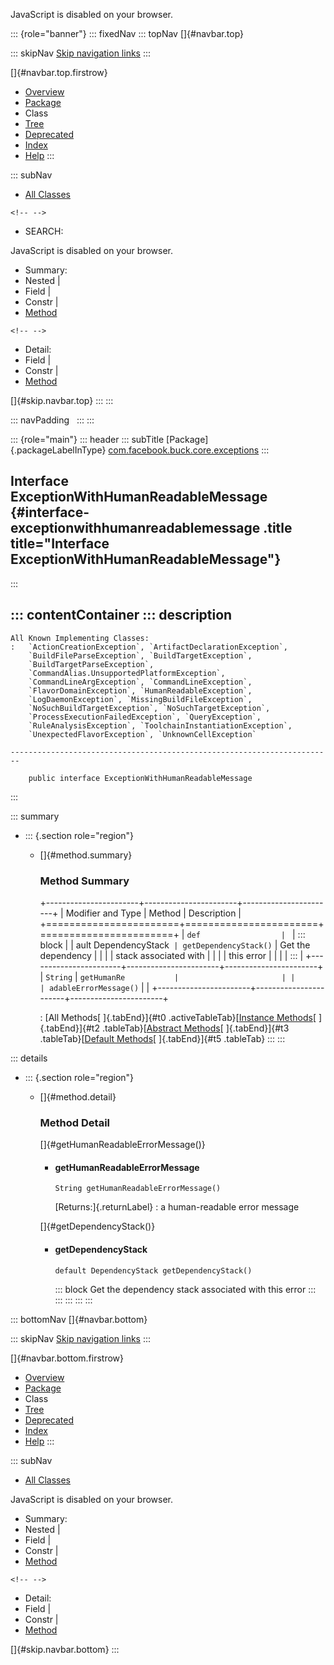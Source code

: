<div>

JavaScript is disabled on your browser.

</div>

::: {role="banner"}
::: fixedNav
::: topNav
[]{#navbar.top}

::: skipNav
[Skip navigation links](#skip.navbar.top "Skip navigation links")
:::

[]{#navbar.top.firstrow}

-   [Overview](../../../../../index.html)
-   [Package](package-summary.html)
-   Class
-   [Tree](package-tree.html)
-   [Deprecated](../../../../../deprecated-list.html)
-   [Index](../../../../../index-all.html)
-   [Help](../../../../../help-doc.html)
:::

::: subNav
-   [All Classes](../../../../../allclasses.html)

```{=html}
<!-- -->
```
-   SEARCH:

<div>

<div>

JavaScript is disabled on your browser.

</div>

</div>

<div>

-   Summary: 
-   Nested \| 
-   Field \| 
-   Constr \| 
-   [Method](#method.summary)

```{=html}
<!-- -->
```
-   Detail: 
-   Field \| 
-   Constr \| 
-   [Method](#method.detail)

</div>

[]{#skip.navbar.top}
:::
:::

::: navPadding
 
:::
:::

::: {role="main"}
::: header
::: subTitle
[Package]{.packageLabelInType} [com.facebook.buck.core.exceptions](package-summary.html)
:::

## Interface ExceptionWithHumanReadableMessage {#interface-exceptionwithhumanreadablemessage .title title="Interface ExceptionWithHumanReadableMessage"}
:::

::: contentContainer
::: description
-   

    All Known Implementing Classes:
    :   `ActionCreationException`, `ArtifactDeclarationException`,
        `BuildFileParseException`, `BuildTargetException`,
        `BuildTargetParseException`,
        `CommandAlias.UnsupportedPlatformException`,
        `CommandLineArgException`, `CommandLineException`,
        `FlavorDomainException`, `HumanReadableException`,
        `LogDaemonException`, `MissingBuildFileException`,
        `NoSuchBuildTargetException`, `NoSuchTargetException`,
        `ProcessExecutionFailedException`, `QueryException`,
        `RuleAnalysisException`, `ToolchainInstantiationException`,
        `UnexpectedFlavorException`, `UnknownCellException`

    ------------------------------------------------------------------------

        public interface ExceptionWithHumanReadableMessage
:::

::: summary
-   ::: {.section role="region"}
    -   []{#method.summary}

        ### Method Summary

        +-----------------------+-----------------------+-----------------------+
        | Modifier and Type     | Method                | Description           |
        +=======================+=======================+=======================+
        | `def                  | `                     | ::: block             |
        | ault DependencyStack` | getDependencyStack()` | Get the dependency    |
        |                       |                       | stack associated with |
        |                       |                       | this error            |
        |                       |                       | :::                   |
        +-----------------------+-----------------------+-----------------------+
        | `String`              | `getHumanRe           |                       |
        |                       | adableErrorMessage()` |                       |
        +-----------------------+-----------------------+-----------------------+

        : [All Methods[ ]{.tabEnd}]{#t0 .activeTableTab}[[Instance
        Methods](javascript:show(2);)[ ]{.tabEnd}]{#t2
        .tableTab}[[Abstract
        Methods](javascript:show(4);)[ ]{.tabEnd}]{#t3
        .tableTab}[[Default
        Methods](javascript:show(16);)[ ]{.tabEnd}]{#t5 .tableTab}
    :::
:::

::: details
-   ::: {.section role="region"}
    -   []{#method.detail}

        ### Method Detail

        []{#getHumanReadableErrorMessage()}

        -   #### getHumanReadableErrorMessage

            ``` methodSignature
            String getHumanReadableErrorMessage()
            ```

            [Returns:]{.returnLabel}
            :   a human-readable error message

        []{#getDependencyStack()}

        -   #### getDependencyStack

            ``` methodSignature
            default DependencyStack getDependencyStack()
            ```

            ::: block
            Get the dependency stack associated with this error
            :::
    :::
:::
:::
:::

::: bottomNav
[]{#navbar.bottom}

::: skipNav
[Skip navigation links](#skip.navbar.bottom "Skip navigation links")
:::

[]{#navbar.bottom.firstrow}

-   [Overview](../../../../../index.html)
-   [Package](package-summary.html)
-   Class
-   [Tree](package-tree.html)
-   [Deprecated](../../../../../deprecated-list.html)
-   [Index](../../../../../index-all.html)
-   [Help](../../../../../help-doc.html)
:::

::: subNav
-   [All Classes](../../../../../allclasses.html)

<div>

<div>

JavaScript is disabled on your browser.

</div>

</div>

<div>

-   Summary: 
-   Nested \| 
-   Field \| 
-   Constr \| 
-   [Method](#method.summary)

```{=html}
<!-- -->
```
-   Detail: 
-   Field \| 
-   Constr \| 
-   [Method](#method.detail)

</div>

[]{#skip.navbar.bottom}
:::
